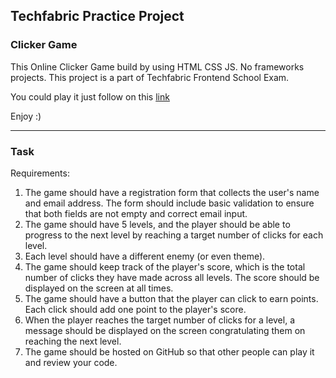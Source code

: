 ## Techfabric Practice Project

### Clicker Game

This Online Clicker Game build by using HTML CSS JS. No frameworks projects.
This project is a part of Techfabric Frontend School Exam.

You could play it just follow on this
[link](https://ragimovalik.github.io/techfabric-practice/)

Enjoy :)

---

### Task

Requirements:

1. The game should have a registration form that collects the user's name and
   email address. The form should include basic validation to ensure that both
   fields are not empty and correct email input.
2. The game should have 5 levels, and the player should be able to progress to
   the next level by reaching a target number of clicks for each level.
3. Each level should have a different enemy (or even theme).
4. The game should keep track of the player's score, which is the total number
   of clicks they have made across all levels. The score should be displayed on
   the screen at all times.
5. The game should have a button that the player can click to earn points. Each
   click should add one point to the player's score.
6. When the player reaches the target number of clicks for a level, a message
   should be displayed on the screen congratulating them on reaching the next
   level.
7. The game should be hosted on GitHub so that other people can play it and
   review your code.
